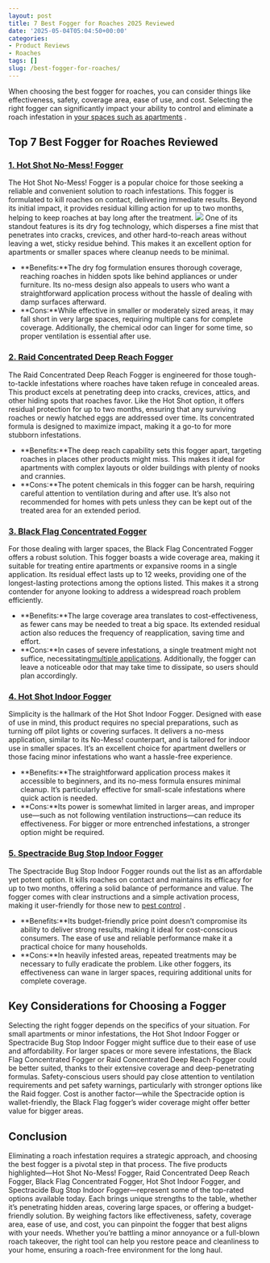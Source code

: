```yaml
---
layout: post
title: 7 Best Fogger for Roaches 2025 Reviewed
date: '2025-05-04T05:04:50+00:00'
categories:
- Product Reviews
- Roaches
tags: []
slug: /best-fogger-for-roaches/
---
```


When choosing the best fogger for roaches, you can consider things like effectiveness, safety, coverage area, ease of use, and cost. Selecting the right fogger can significantly impact your ability to control and eliminate a roach infestation in
[your spaces such as apartments](https://pestpolicy.com/best-roach-killer-for-apartments/)
.
## Top 7 Best Fogger for Roaches Reviewed
### [**1. Hot Shot No-Mess! Fogger**](https://www.amazon.com/dp/B00P7MZZAG/?tag=p-policy-20)
The Hot Shot No-Mess! Fogger is a popular choice for those seeking a reliable and convenient solution to roach infestations. This fogger is formulated to kill roaches on contact, delivering immediate results.
Beyond its initial impact, it provides residual killing action for up to two months, helping to keep roaches at bay long after the treatment.
![](/assets/img/03/Best-Fogger-for-Roaches-300x206.jpg)
One of its standout features is its dry fog technology, which disperses a fine mist that penetrates into cracks, crevices, and other hard-to-reach areas without leaving a wet, sticky residue behind. This makes it an excellent option for apartments or smaller spaces where cleanup needs to be minimal.
- **Benefits:**The dry fog formulation ensures thorough coverage, reaching roaches in hidden spots like behind appliances or under furniture. Its no-mess design also appeals to users who want a straightforward application process without the hassle of dealing with damp surfaces afterward.
- **Cons:**While effective in smaller or moderately sized areas, it may fall short in very large spaces, requiring multiple cans for complete coverage. Additionally, the chemical odor can linger for some time, so proper ventilation is essential after use.
### [**2. Raid Concentrated Deep Reach Fogger**](https://www.amazon.com/dp/B00P7MZZAG/?tag=p-policy-20)
The Raid Concentrated Deep Reach Fogger is engineered for those tough-to-tackle infestations where roaches have taken refuge in concealed areas. This product excels at penetrating deep into cracks, crevices, attics, and other hiding spots that roaches favor.
Like the Hot Shot option, it offers residual protection for up to two months, ensuring that any surviving roaches or newly hatched eggs are addressed over time. Its concentrated formula is designed to maximize impact, making it a go-to for more stubborn infestations.
- **Benefits:**The deep reach capability sets this fogger apart, targeting roaches in places other products might miss. This makes it ideal for apartments with complex layouts or older buildings with plenty of nooks and crannies.
- **Cons:**The potent chemicals in this fogger can be harsh, requiring careful attention to ventilation during and after use. It’s also not recommended for homes with pets unless they can be kept out of the treated area for an extended period.
### [**3. Black Flag Concentrated Fogger**](https://www.amazon.com/dp/B00P7MZZAG/?tag=p-policy-20)
For those dealing with larger spaces, the Black Flag Concentrated Fogger offers a robust solution. This fogger boasts a wide coverage area, making it suitable for treating entire apartments or expansive rooms in a single application.
Its residual effect lasts up to 12 weeks, providing one of the longest-lasting protections among the options listed. This makes it a strong contender for anyone looking to address a widespread roach problem efficiently.
- **Benefits:**The large coverage area translates to cost-effectiveness, as fewer cans may be needed to treat a big space. Its extended residual action also reduces the frequency of reapplication, saving time and effort.
- **Cons:**In cases of severe infestations, a single treatment might not suffice, necessitating[multiple applications](https://pestpolicy.com/best-roach-bait/). Additionally, the fogger can leave a noticeable odor that may take time to dissipate, so users should plan accordingly.
### [**4. Hot Shot Indoor Fogger**](https://www.amazon.com/dp/B00P7MZZAG/?tag=p-policy-20)
Simplicity is the hallmark of the Hot Shot Indoor Fogger. Designed with ease of use in mind, this product requires no special preparations, such as turning off pilot lights or covering surfaces.
It delivers a no-mess application, similar to its No-Mess! counterpart, and is tailored for indoor use in smaller spaces. It’s an excellent choice for apartment dwellers or those facing minor infestations who want a hassle-free experience.
- **Benefits:**The straightforward application process makes it accessible to beginners, and its no-mess formula ensures minimal cleanup. It’s particularly effective for small-scale infestations where quick action is needed.
- **Cons:**Its power is somewhat limited in larger areas, and improper use—such as not following ventilation instructions—can reduce its effectiveness. For bigger or more entrenched infestations, a stronger option might be required.
### [**5. Spectracide Bug Stop Indoor Fogger**](https://www.amazon.com/dp/B00P7MZZAG/?tag=p-policy-20)
The Spectracide Bug Stop Indoor Fogger rounds out the list as an affordable yet potent option. It kills roaches on contact and maintains its efficacy for up to two months, offering a solid balance of performance and value. The fogger comes with clear instructions and a simple activation process, making it user-friendly for those new to
[pest control](https://pestpolicy.com/pet-safe-roach-killer/)
.
- **Benefits:**Its budget-friendly price point doesn’t compromise its ability to deliver strong results, making it ideal for cost-conscious consumers. The ease of use and reliable performance make it a practical choice for many households.
- **Cons:**In heavily infested areas, repeated treatments may be necessary to fully eradicate the problem. Like other foggers, its effectiveness can wane in larger spaces, requiring additional units for complete coverage.
## Key Considerations for Choosing a Fogger
Selecting the right fogger depends on the specifics of your situation. For small apartments or minor infestations, the Hot Shot Indoor Fogger or Spectracide Bug Stop Indoor Fogger might suffice due to their ease of use and affordability.
For larger spaces or more severe infestations, the Black Flag Concentrated Fogger or Raid Concentrated Deep Reach Fogger could be better suited, thanks to their extensive coverage and deep-penetrating formulas.
Safety-conscious users should pay close attention to ventilation requirements and pet safety warnings, particularly with stronger options like the Raid fogger. Cost is another factor—while the Spectracide option is wallet-friendly, the Black Flag fogger’s wider coverage might offer better value for bigger areas.
## Conclusion
Eliminating a roach infestation requires a strategic approach, and choosing the best fogger is a pivotal step in that process. The five products highlighted—Hot Shot No-Mess! Fogger, Raid Concentrated Deep Reach Fogger, Black Flag Concentrated Fogger, Hot Shot Indoor Fogger, and Spectracide Bug Stop Indoor Fogger—represent some of the top-rated options available today.
Each brings unique strengths to the table, whether it’s penetrating hidden areas, covering large spaces, or offering a budget-friendly solution. By weighing factors like effectiveness, safety, coverage area, ease of use, and cost, you can pinpoint the fogger that best aligns with your needs.
Whether you’re battling a minor annoyance or a full-blown roach takeover, the right tool can help you restore peace and cleanliness to your home, ensuring a roach-free environment for the long haul.
